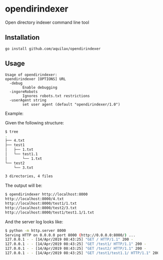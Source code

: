 # opendirindexer

Open directory indexer command line tool

## Installation

```
go install github.com/aquilax/opendirindexer
```

## Usage

```
Usage of opendirindexer:
opendirindexer [OPTIONS] URL
  -debug
    	Enable debugging
  -ingoreRobots
    	Ignores robots.txt restrictions
  -userAgent string
    	set user agent (default "opendirindexer/1.0")
```

Example:

Given the following structure:

```bash
$ tree
.
├── 4.txt
├── test1
│   ├── 1.txt
│   └── test1.1
│       └── 1.txt
└── test2
    └── 3.txt

3 directories, 4 files
```
The output will be:

```bash
$ opendirindexer http://localhost:8000
http://localhost:8000/4.txt
http://localhost:8000/test1/1.txt
http://localhost:8000/test2/3.txt
http://localhost:8000/test1/test1.1/1.txt
```

And the server log looks like:
```bash
$ python -m http.server 8000
Serving HTTP on 0.0.0.0 port 8000 (http://0.0.0.0:8000/) ...
127.0.0.1 - - [14/Apr/2019 08:43:25] "GET / HTTP/1.1" 200 -
127.0.0.1 - - [14/Apr/2019 08:43:25] "GET /test1/ HTTP/1.1" 200 -
127.0.0.1 - - [14/Apr/2019 08:43:25] "GET /test2/ HTTP/1.1" 200 -
127.0.0.1 - - [14/Apr/2019 08:43:25] "GET /test1/test1.1/ HTTP/1.1" 200 -
```
